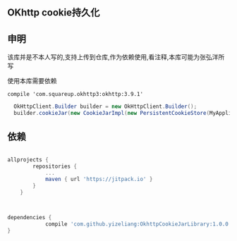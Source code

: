 ## OKhttp cookie持久化


## 申明

该库并是不本人写的,支持上传到仓库,作为依赖使用,看注释,本库可能为张弘洋所写

使用本库需要依赖

` compile 'com.squareup.okhttp3:okhttp:3.9.1' `

```java
  OkHttpClient.Builder builder = new OkHttpClient.Builder();
  builder.cookieJar(new CookieJarImpl(new PersistentCookieStore(MyApplication.getInstance())));
```


## 依赖

```gradle

allprojects {
		repositories {
			...
			maven { url 'https://jitpack.io' }
		}
	}



dependencies {
	        compile 'com.github.yizeliang:OkhttpCookieJarLibrary:1.0.0'
}

```